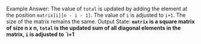Example Answer:
The value of `total` is updated by adding the element at the position `matrix[i][n - i - 1]`. The value of `i` is adjusted to `i+1`. The size of the matrix remains the same. 
Output State: **`matrix` is a square matrix of size n x n, `total` is the updated sum of all diagonal elements in the matrix, `i` is adjusted to `i+1**